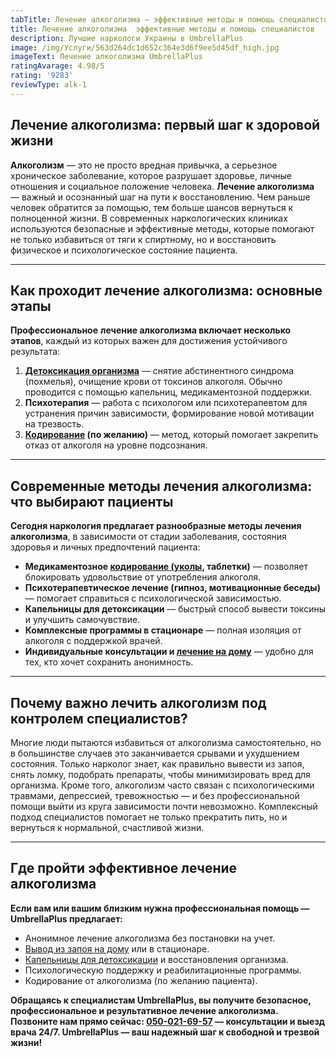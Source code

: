 ```yaml
---
tabTitle: Лечение алкоголизма — эффективные методы и помощь специалистов
title: Лечение алкоголизма  эффективные методы и помощь специалистов
description: Лучшие наркологи Украины в UmbrellaPlus
image: /img/Услуги/563d264dc1d652c364e3d6f9ee5d45df_high.jpg
imageText: Лечение алкоголизма UmbrellaPlus
ratingAvarage: 4.98/5
rating: '9283'
reviewType: alk-1
---
```


## Лечение алкоголизма: первый шаг к здоровой жизни

**Алкоголизм** — это не просто вредная привычка, а серьезное хроническое заболевание, которое разрушает здоровье, личные отношения и социальное положение человека. **Лечение алкоголизма** — важный и осознанный шаг на пути к восстановлению. Чем раньше человек обратится за помощью, тем больше шансов вернуться к полноценной жизни. В современных наркологических клиниках используются безопасные и эффективные методы, которые помогают не только избавиться от тяги к спиртному, но и восстановить физическое и психологическое состояние пациента.

***

## Как проходит лечение алкоголизма: основные этапы

**Профессиональное** **лечение алкоголизма включает несколько этапов**, каждый из которых важен для достижения устойчивого результата:

1. **[Детоксикация организма](https://umbrella-plus.com.ua/services/kapelnica-ot-alkogolia-umbrellaplus/)** — снятие абстинентного синдрома (похмелья), очищение крови от токсинов алкоголя. Обычно проводится с помощью капельниц, медикаментозной поддержки.
2. **Психотерапия** — работа с психологом или психотерапевтом для устранения причин зависимости, формирование новой мотивации на трезвость.
3. **[Кодирование](https://umbrella-plus.com.ua/services/kodirovka-ot-alkogolia-umbrellaplus/) (по желанию)** — метод, который помогает закрепить отказ от алкоголя на уровне подсознания.

***

## Современные методы лечения алкоголизма: что выбирают пациенты

**Сегодня наркология предлагает разнообразные методы лечения алкоголизма**, в зависимости от стадии заболевания, состояния здоровья и личных предпочтений пациента:

* **Медикаментозное [кодирование (уколы](https://umbrella-plus.com.ua/services/kodirovka-ot-alkogolia-disulfiram-umbrellaplus/), таблетки)** — позволяет блокировать удовольствие от употребления алкоголя.
* **Психотерапевтическое лечение (гипноз, мотивационные беседы)** — помогает справиться с психологической зависимостью.
* **Капельницы для детоксикации** — быстрый способ вывести токсины и улучшить самочувствие.
* **Комплексные программы в стационаре** — полная изоляция от алкоголя с поддержкой врачей.
* **Индивидуальные консультации и [лечение на дому](https://umbrella-plus.com.ua/services/kapelnica_ot_alkogola_na_domy_umbrellaplus/)** — удобно для тех, кто хочет сохранить анонимность.

***

## Почему важно лечить алкоголизм под контролем специалистов?

Многие люди пытаются избавиться от алкоголизма самостоятельно, но в большинстве случаев это заканчивается срывами и ухудшением состояния. Только нарколог знает, как правильно вывести из запоя, снять ломку, подобрать препараты, чтобы минимизировать вред для организма. Кроме того, алкоголизм часто связан с психологическими травмами, депрессией, тревожностью — и без профессиональной помощи выйти из круга зависимости почти невозможно. Комплексный подход специалистов помогает не только прекратить пить, но и вернуться к нормальной, счастливой жизни.

***

## Где пройти эффективное лечение алкоголизма

**Если вам или вашим близким нужна профессиональная помощь —  UmbrellaPlus предлагает:**

* Анонимное лечение алкоголизма без постановки на учет.
* [Вывод из запоя на дому](https://umbrella-plus.com.ua/services/vivod-iz-zapoia-na-domy-umbrellaplus/) или в стационаре.
* [Капельницы для детоксикации](https://umbrella-plus.com.ua/services/kapelnica-ot-alkogolia-umbrellaplus/) и восстановления организма.
* Психологическую поддержку и реабилитационные программы.
* Кодирование от алкоголизма (по желанию пациента).

**Обращаясь к специалистам UmbrellaPlus, вы получите безопасное, профессиональное и результативное лечение алкоголизма.
Позвоните нам прямо сейчас: [050-021-69-57](tel:0500216957) — консультации и выезд врача 24/7.
UmbrellaPlus — ваш надежный шаг к свободной и трезвой жизни!**

